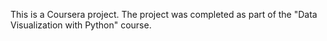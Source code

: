 This is a Coursera project. The project was completed as part of the "Data Visualization with Python" course.
